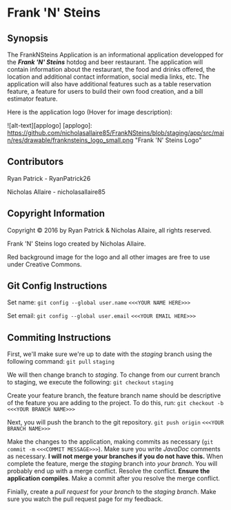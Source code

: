 # Frank 'N' Steins

## Synopsis
The FrankNSteins Application is an informational application developped for the ***Frank 'N' Steins*** hotdog and beer restaurant. The application will contain information about the restaurant, the food and drinks offered, the location and additional contact information, social media links, etc. The application will also have additional features such as a table reservation feature, a feature for users to build their own food creation, and a bill estimator feature.

Here is the application logo (Hover for image description):

![alt-text][applogo]
[applogo]: https://github.com/nicholasallaire85/FrankNSteins/blob/staging/app/src/main/res/drawable/franknsteins_logo_small.png "Frank 'N' Steins Logo"

## Contributors
Ryan Patrick - RyanPatrick26

Nicholas Allaire - nicholasallaire85

## Copyright Information
Copyright © 2016 by Ryan Patrick & Nicholas Allaire, all rights reserved.

Frank 'N' Steins logo created by Nicholas Allaire.

Red background image for the logo and all other images are free to use under Creative Commons.

## Git Config Instructions
Set name: `git config --global user.name` `<<<YOUR NAME HERE>>>`

Set email: `git config --global user.email` `<<<YOUR EMAIL HERE>>>`

## Commiting Instructions
First, we'll make sure we're up to date with the *staging* branch using the following command:
`git pull` `staging`

We will then change branch to *staging*. To change from our current branch to staging, we execute the following:
`git checkout` `staging`

Create your feature branch, the feature branch name should be descriptive of the feature you are adding to the project. To do this, run:
`git checkout -b` `<<<YOUR BRANCH NAME>>>`

Next, you will push the branch to the git repository.
`git push origin` `<<<YOUR BRANCH NAME>>>`

Make the changes to the application, making commits as necessary (`git commit -m` `<<<COMMIT MESSAGE>>>`). Make sure you write *JavaDoc* comments as necessary. **I will not merge your branches if you do not have this.**
When complete the feature, merge the *staging* branch into *your branch*. You will probably end up with a merge conflict. Resolve the conflict. **Ensure the application compiles**. Make a commit after you resolve the merge conflict.

Finially, create a *pull request* for *your branch* to the *staging branch*. Make sure you watch the pull request page for my feedback.
